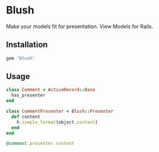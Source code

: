 # Blush

Make your models fit for presentation. View Models for Rails.

## Installation

```ruby
gem 'blush'
```

## Usage

```ruby
class Comment < ActiveRecord::Base
  has_presenter
end

class CommentPresenter < Blush::Presenter
  def content
    h.simple_format(object.content)
  end
end

@comment.presenter.content
```
